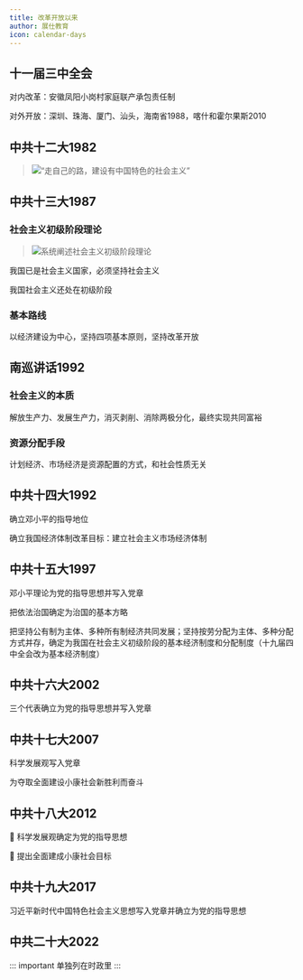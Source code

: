 ```yaml
---
title: 改革开放以来
author: 展仕教育
icon: calendar-days
---
```


## 十一届三中全会

对内改革：安徽凤阳小岗村家庭联产承包责任制

对外开放：深圳、珠海、厦门、汕头，海南省<badge type="warning">1988</badge>，喀什和霍尔果斯<badge type="tip">2010</badge>

## 中共十二大<span alt="orange">1982</span>

> ![](/badge/success.svg)“走自己的路，建设有中国特色的社会主义”

## 中共十三大<span alt="orange">1987</span>

### 社会主义初级阶段理论

> ![](/badge/bookmark.svg)系统阐述社会主义初级阶段理论

我国已是社会主义国家，必须坚持社会主义

我国社会主义还处在初级阶段

### 基本路线

以经济建设为中心，坚持四项基本原则，坚持改革开放

## 南巡讲话<span alt="purple">1992</span>

### 社会主义的本质

解放生产力、发展生产力，消灭剥削、消除两极分化，最终实现共同富裕

### 资源分配手段

计划经济、市场经济是资源配置的方式，和社会性质无关

## 中共十四大<span alt="orange">1992</span>

确立邓小平的指导地位

确立我国经济体制改革目标：建立社会主义市场经济体制

## 中共十五大<span alt="orange">1997</span>

邓小平理论为党的指导思想并写入党章

把依法治国确定为治国的基本方略

把坚持公有制为主体、多种所有制经济共同发展；坚持按劳分配为主体、多种分配方式并存，确定为我国在社会主义初级阶段的基本经济制度和分配制度（十九届四中全会改为基本经济制度）

## 中共十六大<span alt="blue">2002</span>

三个代表确立为党的指导思想并写入党章

## 中共十七大<span alt="blue">2007</span>

科学发展观写入党章

为夺取全面建设小康社会新胜利而奋斗

## 中共十八大<span alt="orange">2012</span>

🎯 科学发展观确定为党的指导思想

🎯 提出全面建成小康社会目标

## 中共十九大<span alt="orange">2017</span>

习近平新时代中国特色社会主义思想写入党章并确立为党的指导思想

## 中共二十大<span alt="purple">2022</span>
::: important
单独列在时政里
:::